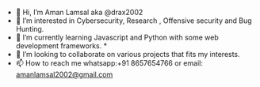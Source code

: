 - 👋 Hi, I’m Aman Lamsal aka @drax2002
- 👀 I’m interested in Cybersecurity, Research , Offensive security and Bug Hunting.
- 🌱 I’m currently learning Javascript and Python with some web development frameworks. *
- 💞️ I’m looking to collaborate on various projects that fits my interests.
- 📫 How to reach me whatsapp:+91 8657654766 or email: amanlamsal2002@gmail.com

<!---
drax2002/drax2002 is a ✨ special ✨ repository because its `README.md` (this file) appears on your GitHub profile.
You can click the Preview link to take a look at your changes.
--->
